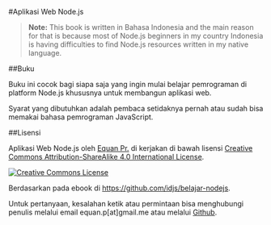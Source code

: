#Aplikasi Web Node.js


> **Note:** This book is written in Bahasa Indonesia and the main reason for that is because most of Node.js beginners in my country Indonesia is having difficulties to find Node.js resources written in my native language.


##Buku

Buku ini cocok bagi siapa saja yang ingin mulai belajar pemrograman di platform Node.js khususnya untuk membangun aplikasi web.

Syarat yang dibutuhkan adalah pembaca setidaknya pernah atau sudah bisa memakai bahasa pemrograman JavaScript.

##Lisensi

<span xmlns:dct="http://purl.org/dc/terms/" property="dct:title">Aplikasi Web Node.js</span> oleh <a xmlns:cc="http://creativecommons.org/ns#" href="http://equan.me" property="cc:attributionName" rel="cc:attributionURL">Equan Pr.</a> di kerjakan di bawah lisensi <a rel="license" href="http://creativecommons.org/licenses/by-sa/4.0/">Creative Commons Attribution-ShareAlike 4.0 International License</a>.

<a rel="license" href="http://creativecommons.org/licenses/by-sa/4.0/"><img alt="Creative Commons License" style="border-width:0" src="http://i.creativecommons.org/l/by-sa/4.0/88x31.png" /></a><br/>

Berdasarkan pada ebook di <a xmlns:dct="http://purl.org/dc/terms/" href="https://github.com/idjs/belajar-nodejs" rel="dct:source">https://github.com/idjs/belajar-nodejs</a>.

Untuk pertanyaan, kesalahan ketik atau permintaan bisa menghubungi penulis melalui email equan.p[at]gmail.me atau melalui <a rel="github issue" href="https://github.com/junwatu/pengenalan-nodejs-gitbook/issues">Github</a>.







